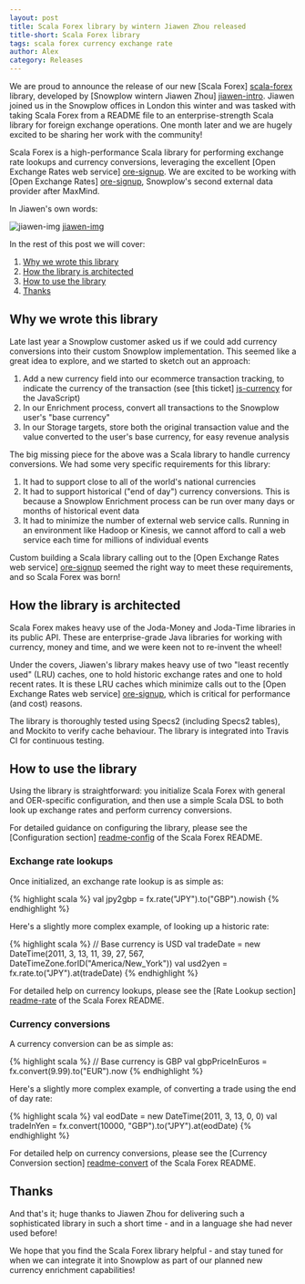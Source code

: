 ```yaml
---
layout: post
title: Scala Forex library by wintern Jiawen Zhou released
title-short: Scala Forex library
tags: scala forex currency exchange rate
author: Alex
category: Releases
---
```


We are proud to announce the release of our new [Scala Forex] [scala-forex] library, developed by [Snowplow wintern Jiawen Zhou] [jiawen-intro]. Jiawen joined us in the Snowplow offices in London this winter and was tasked with taking Scala Forex from a README file to an enterprise-strength Scala library for foreign exchange operations. One month later and we are hugely excited to be sharing her work with the community!

Scala Forex is a high-performance Scala library for performing exchange rate lookups and currency conversions, leveraging the excellent [Open Exchange Rates web service] [ore-signup]. We are excited to be working with [Open Exchange Rates] [ore-signup], Snowplow's second external data provider after MaxMind.

In Jiawen's own words:

![jiawen-img] [jiawen-img]

In the rest of this post we will cover:

1. [Why we wrote this library](/blog/2014/01/17/scala-forex-library-released/#rationale)
2. [How the library is architected](/blog/2014/01/17/scala-forex-library-released/#architecture)
3. [How to use the library](/blog/2014/01/17/scala-forex-library-released/#usage)
4. [Thanks](/blog/2014/01/17/scala-forex-library-released/#thanks)

<!--more-->

<div class="html">
<h2><a name="rationale">Why we wrote this library</a></h2>
</div>

Late last year a Snowplow customer asked us if we could add currency conversions into their custom Snowplow implementation. This seemed like a great idea to explore, and we started to sketch out an approach:

1. Add a new currency field into our ecommerce transaction tracking, to indicate the currency of the transaction (see [this ticket] [js-currency] for the JavaScript)
2. In our Enrichment process, convert all transactions to the Snowplow user's "base currency"
3. In our Storage targets, store both the original transaction value and the value converted to the user's base currency, for easy revenue analysis

The big missing piece for the above was a Scala library to handle currency conversions. We had some very specific requirements for this library:

1. It had to support close to all of the world's national currencies
2. It had to support historical ("end of day") currency conversions. This is because a Snowplow Enrichment process can be run over many days or months of historical event data
3. It had to minimize the number of external web service calls. Running in an environment like Hadoop or Kinesis, we cannot afford to call a web service each time for millions of individual events

Custom building a Scala library calling out to the [Open Exchange Rates web service] [ore-signup] seemed the right way to meet these requirements, and so Scala Forex was born!

<div class="html">
<h2><a name="architecture">How the library is architected</a></h2>
</div>

Scala Forex makes heavy use of the Joda-Money and Joda-Time libraries in its public API. These are enterprise-grade Java libraries for working with currency, money and time, and we were keen not to re-invent the wheel!

Under the covers, Jiawen's library makes heavy use of two "least recently used" (LRU) caches, one to hold historic exchange rates and one to hold recent rates. It is these LRU caches which minimize calls out to the [Open Exchange Rates web service] [ore-signup], which is critical for performance (and cost) reasons.

The library is thoroughly tested using Specs2 (including Specs2 tables), and Mockito to verify cache behaviour. The library is integrated into Travis CI for continuous testing.

<div class="html">
<h2><a name="usage">How to use the library</a></h2>
</div>

Using the library is straightforward: you initialize Scala Forex with general and OER-specific configuration, and then use a simple Scala DSL to both look up exchange rates and perform currency conversions.

For detailed guidance on configuring the library, please see the [Configuration section] [readme-config] of the Scala Forex README.

<div class="html">
<h3>Exchange rate lookups</h3>
</div>

Once initialized, an exchange rate lookup is as simple as:

{% highlight scala %}
val jpy2gbp = fx.rate("JPY").to("GBP").nowish
{% endhighlight %}

Here's a slightly more complex example, of looking up a historic rate:

{% highlight scala %}
// Base currency is USD
val tradeDate = new DateTime(2011, 3, 13, 11, 39, 27, 567, DateTimeZone.forID("America/New_York"))
val usd2yen = fx.rate.to("JPY").at(tradeDate)
{% endhighlight %}

For detailed help on currency lookups, please see the [Rate Lookup section] [readme-rate] of the Scala Forex README.

<div class="html">
<h3>Currency conversions</h3>
</div>

A currency conversion can be as simple as:

{% highlight scala %}
// Base currency is GBP
val gbpPriceInEuros = fx.convert(9.99).to("EUR").now
{% endhighlight %}

Here's a slightly more complex example, of converting a trade using the end of day rate:

{% highlight scala %}
val eodDate = new DateTime(2011, 3, 13, 0, 0)
val tradeInYen = fx.convert(10000, "GBP").to("JPY").at(eodDate)
{% endhighlight %}

For detailed help on currency conversions, please see the [Currency Conversion section] [readme-convert] of the Scala Forex README.

<div class="html">
<h2><a name="thanks">Thanks</a></h2>
</div>

And that's it; huge thanks to Jiawen Zhou for delivering such a sophisticated library in such a short time - and in a language she had never used before!

We hope that you find the Scala Forex library helpful - and stay tuned for when we can integrate it into Snowplow as part of our planned new currency enrichment capabilities!

[scala-forex]: https://github.com/snowplow/scala-forex
[ore-signup]: https://openexchangerates.org/signup?r=snowplow

[jiawen-intro]: /blog/2013/12/20/introducing-our-snowplow-winterns/
[jiawen-img]: /assets/img/blog/2014/01/jiawen-scala-forex.png

[js-currency]: https://github.com/snowplow/snowplow-javascript-tracker/issues/34

[readme-config]: https://github.com/snowplow/scala-forex#22-configuration
[readme-rate]: https://github.com/snowplow/scala-forex#31-rate-lookup
[readme-convert]: https://github.com/snowplow/scala-forex#32-currency-conversion
